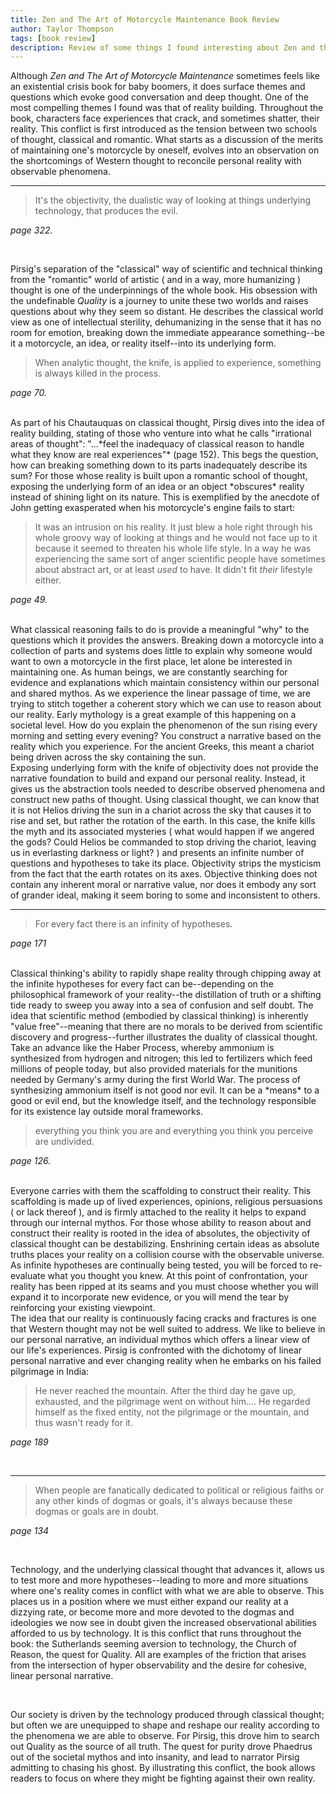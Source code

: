 ```yaml
---
title: Zen and The Art of Motorcycle Maintenance Book Review
author: Taylor Thompson
tags: [book review]
description: Review of some things I found interesting about Zen and the Art of Motorcycle Maintenance
---
```


Although _Zen and The Art of Motorcycle Maintenance_ sometimes feels like an existential crisis book for baby boomers, it does surface themes and questions which evoke good conversation and deep thought. One of the most compelling themes I found was that of reality building. Throughout the book, characters face experiences that crack, and sometimes shatter, their reality. This conflict is first introduced as the tension between two schools of thought, classical and romantic. What starts as a discussion of the merits of maintaining one's motorcycle by oneself, evolves into an observation on the shortcomings of Western thought to reconcile personal reality with observable phenomena.

---

> It's the objectivity, the dualistic way of looking at things underlying technology, that produces the evil.

_page 322._

<br />

Pirsig's separation of the "classical" way of scientific and technical thinking from the "romantic" world of artistic ( and in a way, more humanizing ) thought is one of the underpinnings of the whole book. His obsession with the undefinable _Quality_ is a journey to unite these two worlds and raises questions about why they seem so distant. He describes the classical world view as one of intellectual sterility, dehumanizing in the sense that it has no room for emotion, breaking down the immediate appearance something--be it a motorcycle, an idea, or reality itself--into its underlying form.

> When analytic thought, the knife, is applied to experience, something is always killed in the process.

_page 70._

<br />
As part of his Chautauquas on classical thought, Pirsig dives into the idea of reality building, stating of those who venture into what he calls "irrational areas of thought": "...*feel the inadequacy of classical reason to handle what they know are real experiences"* (page 152). This begs the question, how can breaking something down to its parts inadequately describe its sum? For those whose reality is built upon a romantic school of thought, exposing the underlying form of an idea or an object *obscures* reality instead of shining light on its nature. This is exemplified by the anecdote of John getting exasperated when his motorcycle's engine fails to start:

> It was an intrusion on his reality. It just blew a hole right through his whole groovy way of looking at things and he would not face up to it because it seemed to threaten his whole life style. In a way he was experiencing the same sort of anger scientific people have sometimes about abstract art, or at least _used_ to have. It didn't fit _their_ lifestyle either.

_page 49._

<br />
What classical reasoning fails to do is provide a meaningful "why" to the questions which it provides the answers. Breaking down a motorcycle into a collection of parts and systems does little to explain why someone would want to own a motorcycle in the first place, let alone be interested in maintaining one. As human beings, we are constantly searching for evidence and explanations which maintain consistency within our personal and shared mythos. As we experience the linear passage of time, we are trying to stitch together a coherent story which we can use to reason about our reality. Early mythology is a great example of this happening on a societal level. How do you explain the phenomenon of the sun rising every morning and setting every evening? You construct a narrative based on the reality which you experience. For the ancient Greeks, this meant a chariot being driven across the sky containing the sun.

<br />
Exposing underlying form with the knife of objectivity does not provide the narrative foundation to build and expand our personal reality. Instead, it gives us the abstraction tools needed to describe observed phenomena and construct new paths of thought. Using classical thought, we can know that it is not Helios driving the sun in a chariot across the sky that causes it to rise and set, but rather the rotation of the earth. In this case, the knife kills the myth and its associated mysteries ( what would happen if we angered the gods? Could Helios be commanded to stop driving the chariot, leaving us in everlasting darkness or light? ) and presents an infinite number of questions and hypotheses to take its place. Objectivity strips the mysticism from the fact that the earth rotates on its axes. Objective thinking does not contain any inherent moral or narrative value, nor does it embody any sort of grander ideal, making it seem boring to some and inconsistent to others.

---

> For every fact there is an infinity of hypotheses.

_page 171_

<br />
Classical thinking's ability to rapidly shape reality through chipping away at the infinite hypotheses for every fact can be--depending on the philosophical framework of your reality--the distillation of truth or a shifting tide ready to sweep you away into a sea of confusion and self doubt. The idea that scientific method (embodied by classical thinking) is inherently "value free"--meaning that there are no morals to be derived from scientific discovery and progress--further illustrates the duality of classical thought. Take an advance like the Haber Process, whereby ammonium is synthesized from hydrogen and nitrogen; this led to fertilizers which feed millions of people today, but also provided materials for the munitions needed by Germany's army during the first World War. The process of synthesizing ammonium itself is not good nor evil. It can be a *means* to a good or evil end, but the knowledge itself, and the technology responsible for its existence lay outside moral frameworks.

> everything you think you are and everything you think you perceive are undivided.

_page 126._

<br />
Everyone carries with them the scaffolding to construct their reality. This scaffolding is made up of lived experiences, opinions, religious persuasions ( or lack thereof ), and is firmly attached to the reality it helps to expand through our internal mythos. For those whose ability to reason about and construct their reality is rooted in the idea of absolutes, the objectivity of classical thought can be destabilizing. Enshrining certain ideas as absolute truths places your reality on a collision course with the observable universe. As infinite hypotheses are continually being tested, you will be forced to re-evaluate what you thought you knew. At this point of confrontation, your reality has been ripped at its seams and you must choose whether you will expand it to incorporate new evidence, or you will mend the tear by reinforcing your existing viewpoint.

<br />
The idea that our reality is continuously facing cracks and fractures is one that Western thought may not be well suited to address. We like to believe in our personal narrative, an individual mythos which offers a linear view of our life's experiences. Pirsig is confronted with the dichotomy of linear personal narrative and ever changing reality when he embarks on his failed pilgrimage in India:

> He never reached the mountain. After the third day he gave up, exhausted, and the pilgrimage went on without him.... He regarded himself as the fixed entity, not the pilgrimage or the mountain, and thus wasn't ready for it.

_page 189_

<br />

---

> When people are fanatically dedicated to political or religious faiths or any other kinds of dogmas or goals, it's always because these dogmas or goals are in doubt.

_page 134_

<br />

Technology, and the underlying classical thought that advances it, allows us to test more and more hypotheses--leading to more and more situations where one's reality comes in conflict with what we are able to observe. This places us in a position where we must either expand our reality at a dizzying rate, or become more and more devoted to the dogmas and ideologies we now see in doubt given the increased observational abilities afforded to us by technology. It is this conflict that runs throughout the book: the Sutherlands seeming aversion to technology, the Church of Reason, the quest for Quality. All are examples of the friction that arises from the intersection of hyper observability and the desire for cohesive, linear personal narrative.

<br />

Our society is driven by the technology produced through classical thought; but often we are unequipped to shape and reshape our reality according to the phenomena we are able to observe. For Pirsig, this drove him to search out Quality as the source of all truth. The quest for purity drove Phaedrus out of the societal mythos and into insanity, and lead to narrator Pirsig admitting to chasing his ghost. By illustrating this conflict, the book allows readers to focus on where they might be fighting against their own reality.
